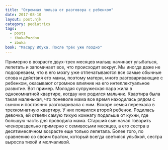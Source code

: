 ```yaml
---
title: "Огромная польза от разговора с ребенком"
date: 2017-08-10
layout: post.njk
category: pediatrics
tags:
  - posts
  - ibukaPozdno
  - ibuka
book: "Масару Ибука. После трёх уже поздно"
---
```


Примерно в возрасте двух-трех месяцев малыш начинает улыбаться, лепетать и запоминает все, что происходит вокруг. Мы иногда даже не подозреваем, что в его мозгу уже отпечатываются все самые обычные слова и действия его мамы, поэтому матери, много разговаривающие с ребенком, оказывают огромное влияние на его интеллектуальное развитие. Вот пример. Молодая супружеская пара жила в однокомнатной квартире, когдау них родился мальчик. Квартира была такая маленькая, что поневоле мама все время находилась рядом с сыном и постоянно разговаривала с ним. Вскоре семья переехала в трехкомнатную квартиру. У них появился второй ребенок. Родилась девочка, ей отвели самую тихую комнату подальше от кухни, где большую часть дня проводила мама. Старший сын начал говорить членораздельно примерно с семивосьми месяцев, а его сестра в десятимесячном возрасте еще только лепетала. Более того, по сравнению со своим братом, который всегда светился улыбкой, сестра выросла тихой и молчаливой.
